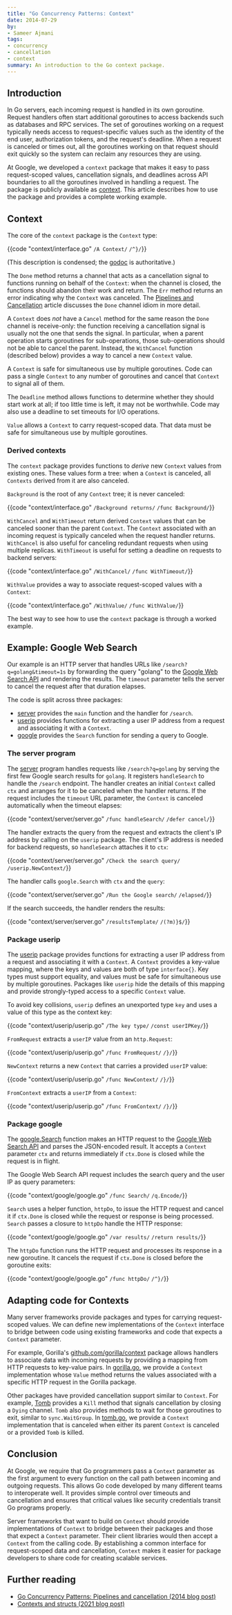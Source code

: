 ```yaml
---
title: "Go Concurrency Patterns: Context"
date: 2014-07-29
by:
- Sameer Ajmani
tags:
- concurrency
- cancellation
- context
summary: An introduction to the Go context package.
---
```


## Introduction

In Go servers, each incoming request is handled in its own goroutine.
Request handlers often start additional goroutines to access backends such as
databases and RPC services.
The set of goroutines working on a request typically needs access to
request-specific values such as the identity of the end user, authorization
tokens, and the request's deadline.
When a request is canceled or times out, all the goroutines working on that
request should exit quickly so the system can reclaim any resources they are
using.

At Google, we developed a `context` package that makes it easy to pass
request-scoped values, cancellation signals, and deadlines across API boundaries
to all the goroutines involved in handling a request.
The package is publicly available as
[context](/pkg/context).
This article describes how to use the package and provides a complete working
example.

## Context

The core of the `context` package is the `Context` type:

{{code "context/interface.go" `/A Context/` `/^}/`}}

(This description is condensed; the
[godoc](/pkg/context) is authoritative.)

The `Done` method returns a channel that acts as a cancellation signal to
functions running on behalf of the `Context`: when the channel is closed, the
functions should abandon their work and return.
The `Err` method returns an error indicating why the `Context` was canceled.
The [Pipelines and Cancellation](/blog/pipelines) article discusses the `Done`
channel idiom in more detail.

A `Context` does _not_ have a `Cancel` method for the same reason the `Done`
channel is receive-only: the function receiving a cancellation signal is usually
not the one that sends the signal.
In particular, when a parent operation starts goroutines for sub-operations,
those sub-operations should not be able to cancel the parent.
Instead, the `WithCancel` function (described below) provides a way to cancel a
new `Context` value.

A `Context` is safe for simultaneous use by multiple goroutines.
Code can pass a single `Context` to any number of goroutines and cancel that
`Context` to signal all of them.

The `Deadline` method allows functions to determine whether they should start
work at all; if too little time is left, it may not be worthwhile.
Code may also use a deadline to set timeouts for I/O operations.

`Value` allows a `Context` to carry request-scoped data.
That data must be safe for simultaneous use by multiple goroutines.

### Derived contexts

The `context` package provides functions to _derive_ new `Context` values from
existing ones.
These values form a tree: when a `Context` is canceled, all `Contexts` derived
from it are also canceled.

`Background` is the root of any `Context` tree; it is never canceled:

{{code "context/interface.go" `/Background returns/` `/func Background/`}}

`WithCancel` and `WithTimeout` return derived `Context` values that can be
canceled sooner than the parent `Context`.
The `Context` associated with an incoming request is typically canceled when the
request handler returns.
`WithCancel` is also useful for canceling redundant requests when using multiple
replicas.
`WithTimeout` is useful for setting a deadline on requests to backend servers:

{{code "context/interface.go" `/WithCancel/` `/func WithTimeout/`}}

`WithValue` provides a way to associate request-scoped values with a `Context`:

{{code "context/interface.go" `/WithValue/` `/func WithValue/`}}

The best way to see how to use the `context` package is through a worked
example.

## Example: Google Web Search

Our example is an HTTP server that handles URLs like
`/search?q=golang&timeout=1s` by forwarding the query "golang" to the
[Google Web Search API](https://developers.google.com/web-search/docs/) and
rendering the results.
The `timeout` parameter tells the server to cancel the request after that
duration elapses.

The code is split across three packages:

  - [server](context/server/server.go) provides the `main` function and the handler for `/search`.
  - [userip](context/userip/userip.go) provides functions for extracting a user IP address from a request and associating it with a `Context`.
  - [google](context/google/google.go) provides the `Search` function for sending a query to Google.

### The server program

The [server](context/server/server.go) program handles requests like
`/search?q=golang` by serving the first few Google search results for `golang`.
It registers `handleSearch` to handle the `/search` endpoint.
The handler creates an initial `Context` called `ctx` and arranges for it to be
canceled when the handler returns.
If the request includes the `timeout` URL parameter, the `Context` is canceled
automatically when the timeout elapses:

{{code "context/server/server.go" `/func handleSearch/` `/defer cancel/`}}

The handler extracts the query from the request and extracts the client's IP
address by calling on the `userip` package.
The client's IP address is needed for backend requests, so `handleSearch`
attaches it to `ctx`:

{{code "context/server/server.go" `/Check the search query/` `/userip.NewContext/`}}

The handler calls `google.Search` with `ctx` and the `query`:

{{code "context/server/server.go" `/Run the Google search/` `/elapsed/`}}

If the search succeeds, the handler renders the results:

{{code "context/server/server.go" `/resultsTemplate/` `/(?m)}$/`}}

### Package userip

The [userip](context/userip/userip.go) package provides functions for
extracting a user IP address from a request and associating it with a `Context`.
A `Context` provides a key-value mapping, where the keys and values are both of
type `interface{}`.
Key types must support equality, and values must be safe for simultaneous use by
multiple goroutines.
Packages like `userip` hide the details of this mapping and provide
strongly-typed access to a specific `Context` value.

To avoid key collisions, `userip` defines an unexported type `key` and uses
a value of this type as the context key:

{{code "context/userip/userip.go" `/The key type/` `/const userIPKey/`}}

`FromRequest` extracts a `userIP` value from an `http.Request`:

{{code "context/userip/userip.go" `/func FromRequest/` `/}/`}}

`NewContext` returns a new `Context` that carries a provided `userIP` value:

{{code "context/userip/userip.go" `/func NewContext/` `/}/`}}

`FromContext` extracts a `userIP` from a `Context`:

{{code "context/userip/userip.go" `/func FromContext/` `/}/`}}

### Package google

The [google.Search](context/google/google.go) function makes an HTTP request
to the [Google Web Search API](https://developers.google.com/web-search/docs/)
and parses the JSON-encoded result.
It accepts a `Context` parameter `ctx` and returns immediately if `ctx.Done` is
closed while the request is in flight.

The Google Web Search API request includes the search query and the user IP as
query parameters:

{{code "context/google/google.go" `/func Search/` `/q.Encode/`}}

`Search` uses a helper function, `httpDo`, to issue the HTTP request and cancel
it if `ctx.Done` is closed while the request or response is being processed.
`Search` passes a closure to `httpDo` handle the HTTP response:

{{code "context/google/google.go" `/var results/` `/return results/`}}

The `httpDo` function runs the HTTP request and processes its response in a new
goroutine.
It cancels the request if `ctx.Done` is closed before the goroutine exits:

{{code "context/google/google.go" `/func httpDo/` `/^}/`}}

## Adapting code for Contexts

Many server frameworks provide packages and types for carrying request-scoped
values.
We can define new implementations of the `Context` interface to bridge between
code using existing frameworks and code that expects a `Context` parameter.

For example, Gorilla's
[github.com/gorilla/context](http://www.gorillatoolkit.org/pkg/context)
package allows handlers to associate data with incoming requests by providing a
mapping from HTTP requests to key-value pairs.
In [gorilla.go](context/gorilla/gorilla.go), we provide a `Context`
implementation whose `Value` method returns the values associated with a
specific HTTP request in the Gorilla package.

Other packages have provided cancellation support similar to `Context`.
For example, [Tomb](https://godoc.org/gopkg.in/tomb.v2) provides a `Kill`
method that signals cancellation by closing a `Dying` channel.
`Tomb` also provides methods to wait for those goroutines to exit, similar to
`sync.WaitGroup`.
In [tomb.go](context/tomb/tomb.go), we provide a `Context` implementation that
is canceled when either its parent `Context` is canceled or a provided `Tomb` is
killed.

## Conclusion

At Google, we require that Go programmers pass a `Context` parameter as the
first argument to every function on the call path between incoming and outgoing
requests.
This allows Go code developed by many different teams to interoperate well.
It provides simple control over timeouts and cancellation and ensures that
critical values like security credentials transit Go programs properly.

Server frameworks that want to build on `Context` should provide implementations
of `Context` to bridge between their packages and those that expect a `Context`
parameter.
Their client libraries would then accept a `Context` from the calling code.
By establishing a common interface for request-scoped data and cancellation,
`Context` makes it easier for package developers to share code for creating
scalable services.

## Further reading

- [Go Concurrency Patterns: Pipelines and cancellation (2014 blog post)](pipelines.md)
- [Contexts and structs (2021 blog post)](context-and-structs.md)
